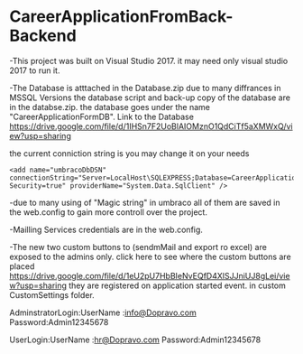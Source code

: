 # CareerApplicationFromBack-Backend
-This project was built on Visual Studio 2017. it may need only visual studio 2017 to run it. 

-The Database is atttached in the Database.zip due to many diffrances in MSSQL Versions the database script and back-up copy of the database are in the databse.zip. the database goes under the name "CareerApplicationFormDB".
Link to the Database 
https://drive.google.com/file/d/1IHSn7F2UoBlAIOMznO1QdCiTf5aXMWxQ/view?usp=sharing

the  current conniction string is you may change it on your needs

    <add name="umbracoDbDSN" connectionString="Server=LocalHost\SQLEXPRESS;Database=CareerApplicationFormDB;Integrated Security=true" providerName="System.Data.SqlClient" />
 

-due to many using of "Magic string" in umbraco all of them are saved in the web.config to gain more controll over the project.

-Mailling Services credentials are in the web.config.

-The new two custom buttons to (sendmMail and export ro excel) are exposed to the admins only.
click here to see where the custom buttons are placed https://drive.google.com/file/d/1eU2pU7HbBIeNvEQfD4XlSJJniUJ8gLei/view?usp=sharing
 they are registered on application started event. in custom CustomSettings folder.

AdminstratorLogin:UserName :info@Dopravo.com Password:Admin12345678

UserLogin:UserName :hr@Dopravo.com Password:Admin12345678 
